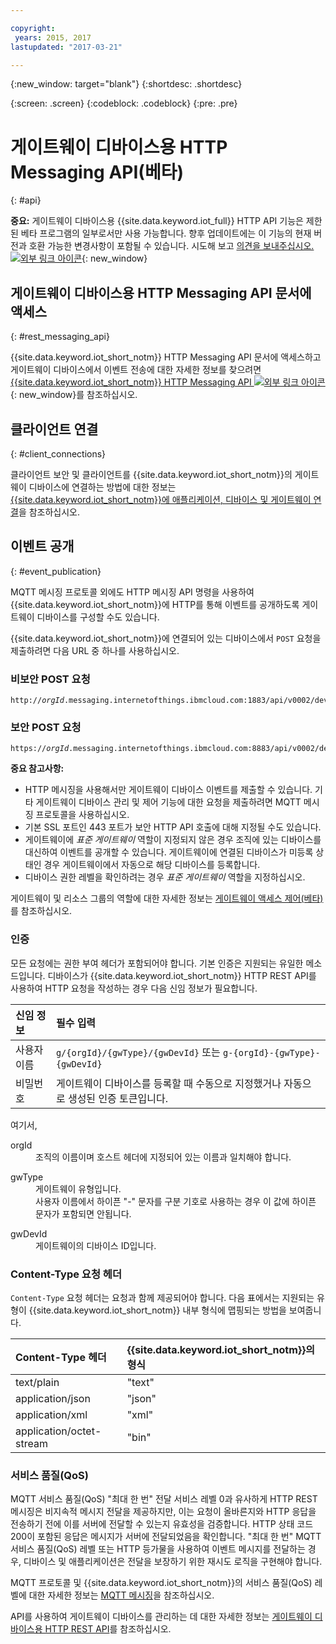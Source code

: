 ```yaml
---

copyright:
 years: 2015, 2017
lastupdated: "2017-03-21"

---
```


{:new_window: target="blank"}
{:shortdesc: .shortdesc}

{:screen: .screen}
{:codeblock: .codeblock}
{:pre: .pre}

# 게이트웨이 디바이스용 HTTP Messaging API(베타)
{: #api}

**중요:** 게이트웨이 디바이스용 {{site.data.keyword.iot_full}} HTTP API 기능은 제한된 베타 프로그램의 일부로서만 사용 가능합니다. 향후 업데이트에는 이 기능의 현재 버전과 호환 가능한 변경사항이 포함될 수 있습니다. 시도해 보고 [의견을 보내주십시오. ![외부 링크 아이콘](../../../icons/launch-glyph.svg)](https://developer.ibm.com/answers/smart-spaces/17/internet-of-things.html){: new_window}

## 게이트웨이 디바이스용 HTTP Messaging API 문서에 액세스
{: #rest_messaging_api}

{{site.data.keyword.iot_short_notm}} HTTP Messaging API 문서에 액세스하고 게이트웨이 디바이스에서 이벤트 전송에 대한 자세한 정보를 찾으려면 [{{site.data.keyword.iot_short_notm}} HTTP Messaging API ![외부 링크 아이콘](../../../icons/launch-glyph.svg)](https://docs.internetofthings.ibmcloud.com/apis/swagger/v0002/http-messaging.html){: new_window}를 참조하십시오. 


## 클라이언트 연결
{: #client_connections}

클라이언트 보안 및 클라이언트를 {{site.data.keyword.iot_short_notm}}의 게이트웨이 디바이스에 연결하는 방법에 대한 정보는 [{{site.data.keyword.iot_short_notm}}에 애플리케이션, 디바이스 및 게이트웨이 연결](../reference/security/connect_devices_apps_gw.html)을 참조하십시오. 


## 이벤트 공개
{: #event_publication}

MQTT 메시징 프로토콜 외에도 HTTP 메시징 API 명령을 사용하여 {{site.data.keyword.iot_short_notm}}에 HTTP를 통해 이벤트를 공개하도록 게이트웨이 디바이스를 구성할 수도 있습니다. 

{{site.data.keyword.iot_short_notm}}에 연결되어 있는 디바이스에서 `POST` 요청을 제출하려면 다음 URL 중 하나를 사용하십시오. 

### 비보안 POST 요청
<pre class="pre"><code class="hljs">http://<var class="keyword varname">orgId</var>.messaging.internetofthings.ibmcloud.com:1883/api/v0002/device/types/<var class="keyword varname">typeId</var>/devices/<var class="keyword varname">deviceId</var>/events/<var class="keyword varname">eventId</var></code></pre>

### 보안 POST 요청
<pre class="pre"><code class="hljs">https://<var class="keyword varname">orgId</var>.messaging.internetofthings.ibmcloud.com:8883/api/v0002/device/types/<var class="keyword varname">typeId</var>/devices/<var class="keyword varname">deviceId</var>/events/<var class="keyword varname">eventId</var></code></pre>

**중요 참고사항:**
- HTTP 메시징을 사용해서만 게이트웨이 디바이스 이벤트를 제출할 수 있습니다. 기타 게이트웨이 디바이스 관리 및 제어 기능에 대한 요청을 제출하려면 MQTT 메시징 프로토콜을 사용하십시오. 
- 기본 SSL 포트인 443 포트가 보안 HTTP API 호출에 대해 지정될 수도 있습니다. 
- 게이트웨이에 *표준 게이트웨이* 역할이 지정되지 않은 경우 조직에 있는 디바이스를 대신하여 이벤트를 공개할 수 있습니다. 게이트웨이에 연결된 디바이스가 미등록 상태인 경우 게이트웨이에서 자동으로 해당 디바이스를 등록합니다. 
- 디바이스 권한 레벨을 확인하려는 경우 *표준 게이트웨이* 역할을 지정하십시오. 

게이트웨이 및 리소스 그룹의 역할에 대한 자세한 정보는 [게이트웨이 액세스 제어(베타)](../gateways/gateway-access-control.html)를 참조하십시오. 

### 인증

모든 요청에는 권한 부여 헤더가 포함되어야 합니다. 기본 인증은 지원되는 유일한 메소드입니다. 디바이스가 {{site.data.keyword.iot_short_notm}} HTTP REST API를 사용하여 HTTP 요청을 작성하는 경우 다음 신임 정보가 필요합니다. 

|신임 정보|필수 입력|
|:---|:---|
|사용자 이름| `g/{orgId}/{gwType}/{gwDevId}` 또는 `g-{orgId}-{gwType}-{gwDevId}`
|비밀번호| 게이트웨이 디바이스를 등록할 때 수동으로 지정했거나 자동으로 생성된 인증 토큰입니다.

여기서,

<dl>
<dt>orgId</dt>  
<dd>조직의 이름이며 호스트 헤더에 지정되어 있는 이름과 일치해야 합니다. </dd>

<p></p>
<dt>gwType</dt>  
<dd>게이트웨이 유형입니다. </dd>
<dd>사용자 이름에서 하이픈 "-" 문자를 구분 기호로 사용하는 경우 이 값에 하이픈 문자가 포함되면 안됩니다. </dd>
<p></p>
<dt>gwDevId</dt>  
<dd>게이트웨이의 디바이스 ID입니다. </dd>
</dl>


### Content-Type 요청 헤더

`Content-Type` 요청 헤더는 요청과 함께 제공되어야 합니다. 다음 표에서는 지원되는 유형이 {{site.data.keyword.iot_short_notm}} 내부 형식에 맵핑되는 방법을 보여줍니다. 

|Content-Type 헤더|{{site.data.keyword.iot_short_notm}}의 형식|
|:---|:---|
|text/plain|"text"
|application/json| "json"
|application/xml | "xml"
|application/octet-stream|"bin"

### 서비스 품질(QoS)

MQTT 서비스 품질(QoS) "최대 한 번" 전달 서비스 레벨 0과 유사하게 HTTP REST 메시징은 비지속적 메시지 전달을 제공하지만, 이는 요청이 올바른지와 HTTP 응답을 전송하기 전에 이를 서버에 전달할 수 있는지 유효성을 검증합니다. HTTP 상태 코드 200이 포함된 응답은 메시지가 서버에 전달되었음을 확인합니다. "최대 한 번" MQTT 서비스 품질(QoS) 레벨 또는 HTTP 등가물을 사용하여 이벤트 메시지를 전달하는 경우, 디바이스 및 애플리케이션은 전달을 보장하기 위한 재시도 로직을 구현해야 합니다. 

MQTT 프로토콜 및 {{site.data.keyword.iot_short_notm}}의 서비스 품질(QoS) 레벨에 대한 자세한 정보는 [MQTT 메시징](../reference/mqtt/index.html)을 참조하십시오. 

API를 사용하여 게이트웨이 디바이스를 관리하는 데 대한 자세한 정보는 [게이트웨이 디바이스용 HTTP REST API](../gateways/gw_api.html)를 참조하십시오. 

